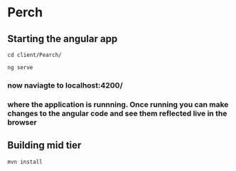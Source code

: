 # Perch
## Starting the angular app
`cd client/Pearch/`

`ng serve`
### now naviagte to localhost:4200/ 
### where the application is runnning. Once running you can make changes to the angular code and see them reflected live in the browser

## Building mid tier
`mvn install`